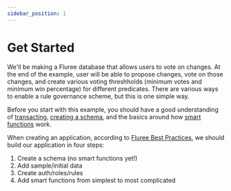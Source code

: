 ```yaml
---
sidebar_position: 1
---
```


# Get Started

We'll be making a Fluree database that allows users to vote on changes. At the end of the example, user will be able to propose changes, vote on those changes, and create various voting threshholds (minimum votes and minimum win percentage) for different predicates. There are various ways to enable a rule governance scheme, but this is one simple way.

Before you start with this example, you should have a good understanding of [transacting](/guides/transactions/1.md), [creating a schema](/guides/schema/1.md), and the basics around how [smart functions](/guides/advanced/smart-functions/1.md) work.

When creating an application, according to [Fluree Best Practices](/concepts/infrastructure/best_practices.md), we should build our application in four steps:

1. Create a schema (no smart functions yet!)
2. Add sample/initial data
3. Create auth/roles/rules
4. Add smart functions from simplest to most complicated
